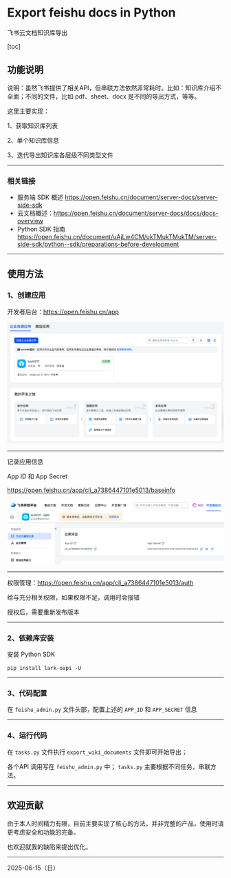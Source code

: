 # Export feishu docs in Python

飞书云文档知识库导出

[toc]

## 功能说明

说明：虽然飞书提供了相关API，但串联方法依然非常耗时。比如：知识库介绍不全面；不同的文件，比如 pdf、sheet、docx 是不同的导出方式，等等。

这里主要实现：

1、获取知识库列表

2、单个知识库信息

3、迭代导出知识库各层级不同类型文件  

***

### 相关链接

- 服务端 SDK 概述
  <https://open.feishu.cn/document/server-docs/server-side-sdk>
- 云文档概述：<https://open.feishu.cn/document/server-docs/docs/docs-overview> 
- Python SDK 指南
  <https://open.feishu.cn/document/uAjLw4CM/ukTMukTMukTM/server-side-sdk/python--sdk/preparations-before-development>  

***

## 使用方法

### 1、创建应用

开发者后台：<https://open.feishu.cn/app>   

![image-20250615004532900](README.assets/image-20250615004532900.png)

***

记录应用信息 

App ID 和 App Secret 

<https://open.feishu.cn/app/cli_a7386447101e5013/baseinfo>  

![image-20250217下午40320120](README.assets/image-20250217下午40320120.png) 

***

权限管理：<https://open.feishu.cn/app/cli_a7386447101e5013/auth> 

给与充分相关权限，如果权限不足，调用时会报错 

授权后，需要重新发布版本 

***

### 2、依赖库安装

安装 Python SDK 

```shell
pip install lark-oapi -U
```

***

### 3、代码配置

在 `feishu_admin.py` 文件头部，配置上述的 `APP_ID` 和 `APP_SECRET` 信息



***

### 4、运行代码 

在 `tasks.py` 文件执行 `export_wiki_documents` 文件即可开始导出；

各个API 调用写在 `feishu_admin.py` 中； `tasks.py` 主要根据不同任务，串联方法。



***

## 欢迎贡献

由于本人时间精力有限，目前主要实现了核心的方法，并非完整的产品，使用时请更考虑安全和功能的完备。

也欢迎就我的缺陷来提出优化。

***

2025-06-15（日）





